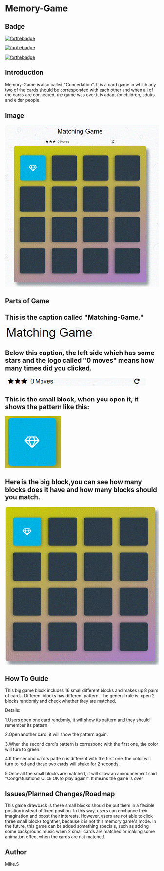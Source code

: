 # Memory-Game

## Badge

[![forthebadge](https://forthebadge.com/images/badges/made-with-javascript.svg)](https://forthebadge.com)


[![forthebadge](https://forthebadge.com/images/badges/ages-12.svg)](https://forthebadge.com)

[![forthebadge](https://forthebadge.com/images/badges/ages-20-30.svg)](https://forthebadge.com)


## Introduction

Memory-Game is also called "Concertation". It is a card game in which any two of the cards should be corresponded with each other and when 
all of the cards are connected, the game was over.It is adapt for children, adults and elder people.

## Image

![Image of Memory-Game](https://github.com/shlll/Memory-Game/blob/master/overview.GIF?raw=true)

## Parts of Game


## This is the caption called "Matching-Game."


![Image-name](https://github.com/shlll/Memory-Game/blob/master/title.GIF?raw=true)

## Below this caption, the left side which has some stars and the logo called "0 moves" means how many times did you clicked.

![Image-name](https://github.com/shlll/Memory-Game/blob/master/head.GIF?raw=true)


## This is the small block, when you open it, it shows the pattern like this:

![Image-name](https://github.com/shlll/Memory-Game/blob/master/small%20block.GIF?raw=true)


## Here is the big block,you can see how many blocks does it have and how many blocks should you match.

![Image-name](https://github.com/shlll/Memory-Game/blob/master/big%20block.GIF?raw=true)


## How To Guide


This big game block includes 16 small different blocks and makes up 8 pairs of cards. Different blocks has different pattern. The general rule is: open 2 blocks randomly and check whether they are matched.

Details:

1.Users open one card randomly, it will show its pattern and they should remember its pattern.

2.Open another card, it will show the pattern again.

3.When the second card's pattern is correspond with the first one, the color will turn to green.

4.If the second card's pattern is different with the first one, the color will turn to red and these two cards will shake for 2 seconds.

5.Once all the small blocks are matched, it will show an announcement said "Congratulations! Click OK to play again!". It means the game is over.

## Issues/Planned Changes/Roadmap

 This game drawback is these small blocks should be put them in a flexible position instead of fixed position. In this way, users can enchance their imagination and boost their interests. However, users are not able to click three small blocks toghther, because it is not this memory game's mode. In the future, this game can be added something specials, such as adding some background music when 2 small cards are matched or making some animation effect when the cards are not matched.
 
 
 ## Author
 
 Mike.S
 

